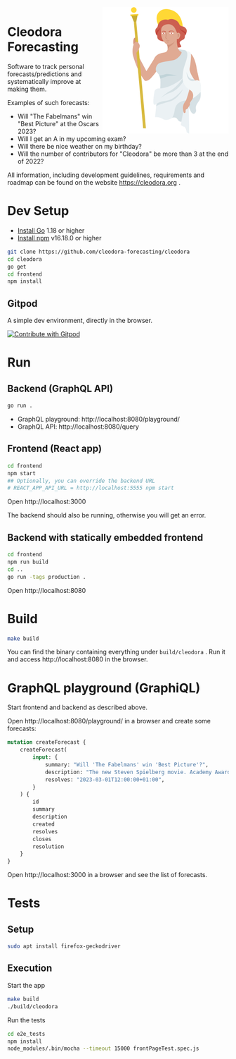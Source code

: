 <img align="right" src="./design/logo_full.png">

# Cleodora Forecasting

Software to track personal forecasts/predictions and systematically improve at
making them.

Examples of such forecasts:

* Will "The Fabelmans" win "Best Picture" at the Oscars 2023?
* Will I get an A in my upcoming exam?
* Will there be nice weather on my birthday?
* Will the number of contributors for "Cleodora" be more than 3 at the end of 2022?

All information, including development guidelines, requirements and roadmap can
be found on the website https://cleodora.org .

# Dev Setup

* [Install Go](https://go.dev/doc/install) 1.18 or higher
* [Install npm](https://nodejs.org/en/download/) v16.18.0 or higher

```bash
git clone https://github.com/cleodora-forecasting/cleodora
cd cleodora
go get
cd frontend
npm install
```

## Gitpod

A simple dev environment, directly in the browser.

<a href="https://gitpod.io/#https://github.com/cleodora-forecasting/cleodora">
  <img
    src="https://img.shields.io/badge/Contribute%20with-Gitpod-908a85?logo=gitpod"
    alt="Contribute with Gitpod"
  />
</a>

# Run

## Backend (GraphQL API)

```bash
go run .
```

* GraphQL playground: http://localhost:8080/playground/
* GraphQL API: http://localhost:8080/query

## Frontend (React app)

```bash
cd frontend
npm start
## Optionally, you can override the backend URL
# REACT_APP_API_URL = http://localhost:5555 npm start
```

Open http://localhost:3000

The backend should also be running, otherwise you will get an error.

## Backend with statically embedded frontend

```bash
cd frontend
npm run build
cd ..
go run -tags production .
```

Open http://localhost:8080

# Build

```bash
make build
```

You can find the binary containing everything under `build/cleodora` . Run it
and access http://localhost:8080 in the browser.

# GraphQL playground (GraphiQL)

Start frontend and backend as described above.

Open http://localhost:8080/playground/ in a browser and create some forecasts:

```graphql
mutation createForecast {
    createForecast(
        input: {
            summary: "Will 'The Fabelmans' win 'Best Picture'?",
            description: "The new Steven Spielberg movie. Academy Award for Best Picture 2023.",
            resolves: "2023-03-01T12:00:00+01:00",
        }
    ) {
        id
        summary
        description
        created
        resolves
        closes
        resolution
    }
}
```

Open http://localhost:3000 in a browser and see the list of forecasts.

# Tests

## Setup

```bash
sudo apt install firefox-geckodriver
```

## Execution

Start the app

```bash
make build
./build/cleodora
```

Run the tests

```bash
cd e2e_tests
npm install
node_modules/.bin/mocha --timeout 15000 frontPageTest.spec.js
```

